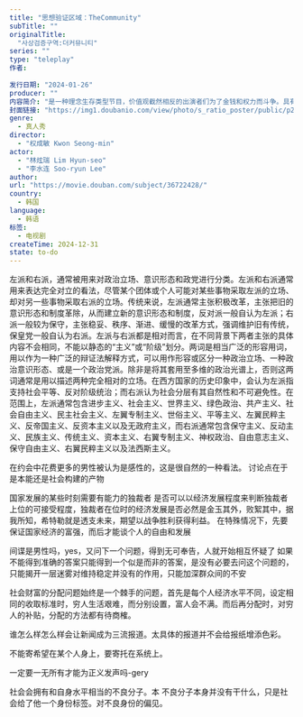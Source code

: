 ```yaml
---
title: "思想验证区域：TheCommunity"
subTitle: ""
originalTitle:
  "사상검증구역:더커뮤니티" 
series: ""
type: "teleplay"
作者:
  
发行日期: "2024-01-26"
producer: ""
内容简介: "是一种理念生存类型节目，价值观截然相反的出演者们为了金钱和权力而斗争。具有不同理念的12人在9天的集体住宿期间形成一个社群的社会实验，增加了新鲜感。"
封面链接: "https://img1.doubanio.com/view/photo/s_ratio_poster/public/p2903848858.webp"
genre: 
  - 真人秀
director: 
  - "权成敏 Kwon Seong-min"
actor: 
  - "林炫瑞 Lim Hyun-seo"
  - "李水连 Soo-ryun Lee"
author: 
url: "https://movie.douban.com/subject/36722428/"
country: 
  - 韩国
language: 
  - 韩语
标签:
  - 电视剧
createTime: 2024-12-31
state: to-do
---
```

左派和右派，通常被用来对政治立场、意识形态和政党进行分类。左派和右派通常用来表达完全对立的看法，尽管某个团体或个人可能对某些事物采取左派的立场、却对另一些事物采取右派的立场。传统来说，左派通常主张积极改革，主张把旧的意识形态和制度革除，从而建立新的意识形态和制度，反对派一般自认为左派；右派一般较为保守，主张稳妥、秩序、渐进、缓慢的改革方式，强调维护旧有传统，保皇党一般自认为右派。左派与右派都是相对而言，在不同背景下两者主张的具体内容不会相同，不能以静态的“主义”或“阶级”划分。两词是相当广泛的形容用词，用以作为一种广泛的辩证法解释方式，可以用作形容或区分一种政治立场、一种政治意识形态、或是一个政治党派。除非是将其套用至多维的政治光谱上，否则这两词通常是用以描述两种完全相对的立场。在西方国家的历史印象中，会认为左派指支持社会平等、反对阶级统治；而右派认为社会分层有其自然性和不可避免性。在范围上，左派通常包含进步主义、社会主义、世界主义、绿色政治、共产主义、社会自由主义、民主社会主义、左翼专制主义、世俗主义、平等主义、左翼民粹主义、反帝国主义、反资本主义以及无政府主义，而右派通常包含保守主义、反动主义、民族主义、传统主义、资本主义、右翼专制主义、神权政治、自由意志主义、保守自由主义、右翼民粹主义以及法西斯主义。

在约会中花费更多的男性被认为是感性的，这是很自然的一种看法。
讨论点在于是本能还是社会构建的产物

国家发展的某些时刻需要有能力的独裁者
是否可以以经济发展程度来判断独裁者上位的可接受程度，独裁者在位时的经济发展是否必然是金玉其外，败絮其中，据我所知，希特勒就是透支未来，期望以战争胜利获得利益。
在特殊情况下，先要保证国家经济的富强，而后才能谈个人的自由和发展

间谍是男性吗，yes，又问下一个问题，得到无可奉告，人就开始相互怀疑了
如果不能得到准确的答案只能得到一个似是而非的答案，是没有必要去问这个问题的，只能揭开一层迷雾对维持稳定并没有的作用，只能加深群众间的不安

社会财富的分配问题始终是一个棘手的问题，首先是每个人经济水平不同，设定相同的收取标准时，穷人生活艰难，而分别设置，富人会不满。而后再分配时，对穷人的补贴，分配的方法都有待商榷。

谁怎么样怎么样会让新闻成为三流报道。太具体的报道并不会给报纸增添色彩。

不能寄希望在某个人身上，要寄托在系统上。

一定要一无所有才能为正义发声吗-gery

社会会拥有和自身水平相当的不良分子。本
不良分子本身并没有干什么，只是社会给了他一个身份标签。对不良身份的偏见。